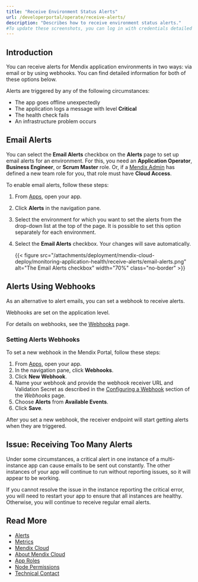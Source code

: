 ```yaml
---
title: "Receive Environment Status Alerts"
url: /developerportal/operate/receive-alerts/
description: "Describes how to receive environment status alerts."
#To update these screenshots, you can log in with credentials detailed in How to Update Screenshots Using Team Apps.
---
```


## Introduction

You can receive alerts for Mendix application environments in two ways: via email or by using webhooks. You can find detailed information for both of these options below.

Alerts are triggered by any of the following circumstances:

* The app goes offline unexpectedly
* The application logs a message with level **Critical**
* The health check fails
* An infrastructure problem occurs

## Email Alerts

You can select the **Email Alerts** checkbox on the **Alerts** page to set up email alerts for an environment. For this, you need an **Application Operator**, **Business Engineer**, or **Scrum Master** role. Or, if a [Mendix Admin](/control-center/members/) has defined a new team role for you, that role must have **Cloud Access**.

To enable email alerts, follow these steps:

1. From [Apps](https://sprintr.home.mendix.com), open your app.
1. Click **Alerts** in the navigation pane.
1. Select the environment for which you want to set the alerts from the drop-down list at the top of the page. It is possible to set this option separately for each environment.
1. Select the **Email Alerts** checkbox.  Your changes will save automatically.

    {{< figure src="/attachments/deployment/mendix-cloud-deploy/monitoring-application-health/receive-alerts/email-alerts.png" alt="The Email Alerts checkbox" width="70%" class="no-border" >}}

## Alerts Using Webhooks 

As an alternative to alert emails, you can set a webhook to receive alerts.

Webhooks are set on the application level.

For details on webhooks, see the [Webhooks](/developerportal/deploy/webhooks/) page.

### Setting Alerts Webhooks

To set a new webhook in the Mendix Portal, follow these steps:

1. From [Apps](https://sprintr.home.mendix.com), open your app.
1. In the navigation pane, click **Webhooks**.
1. Click **New Webhook**.
1. Name your webhook and provide the webhook receiver URL and Validation Secret as described in the [Configuring a Webhook](/developerportal/deploy/webhooks/#setting-up) section of the *Webhooks* page.
1. Choose **Alerts** from **Available Events**.
1. Click **Save**.

After you set a new webhook, the receiver endpoint will start getting alerts when they are triggered. 

## Issue: Receiving Too Many Alerts

Under some circumstances, a critical alert in one instance of a multi-instance app can cause emails to be sent out constantly. The other instances of your app will continue to run without reporting issues, so it will appear to be working.

If you cannot resolve the issue in the instance reporting the critical error, you will need to restart your app to ensure that all instances are healthy. Otherwise, you will continue to receive regular email alerts.

## Read More

* [Alerts](/developerportal/operate/monitoring-application-health/)
* [Metrics](/developerportal/operate/metrics/)
* [Mendix Cloud](/developerportal/deploy/mendix-cloud-deploy/)
* [About Mendix Cloud](/developerportal/deploy/mxcloudv4/)
* [App Roles](/developerportal/general/app-roles/)
* [Node Permissions](/developerportal/deploy/node-permissions/) 
* [Technical Contact](/developerportal/general/app-roles/#technical-contact)
